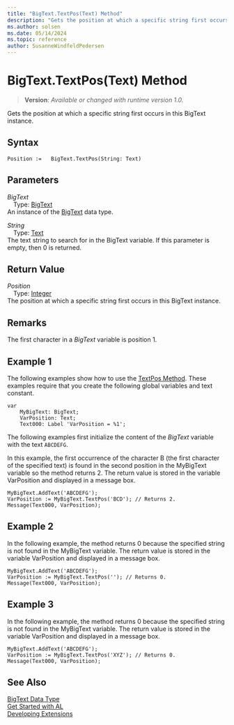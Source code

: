 ```yaml
---
title: "BigText.TextPos(Text) Method"
description: "Gets the position at which a specific string first occurs in this BigText instance."
ms.author: solsen
ms.date: 05/14/2024
ms.topic: reference
author: SusanneWindfeldPedersen
---
```

[//]: # (START>DO_NOT_EDIT)
[//]: # (IMPORTANT:Do not edit any of the content between here and the END>DO_NOT_EDIT.)
[//]: # (Any modifications should be made in the .xml files in the ModernDev repo.)
# BigText.TextPos(Text) Method
> **Version**: _Available or changed with runtime version 1.0._

Gets the position at which a specific string first occurs in this BigText instance.


## Syntax
```AL
Position :=   BigText.TextPos(String: Text)
```
## Parameters
*BigText*  
&emsp;Type: [BigText](bigtext-data-type.md)  
An instance of the [BigText](bigtext-data-type.md) data type.  

*String*  
&emsp;Type: [Text](../text/text-data-type.md)  
The text string to search for in the BigText variable. If this parameter is empty, then 0 is returned.  


## Return Value
*Position*  
&emsp;Type: [Integer](../integer/integer-data-type.md)  
The position at which a specific string first occurs in this BigText instance.


[//]: # (IMPORTANT: END>DO_NOT_EDIT)

## Remarks

The first character in a *BigText* variable is position 1.  
  
## Example 1

The following examples show how to use the [TextPos Method](../../methods-auto/bigtext/bigtext-textpos-method.md). These examples require that you create the following global variables and text constant.  

```al
var
    MyBigText: BigText;
    VarPosition: Text;
    Text000: Label 'VarPosition = %1';
```
  
The following examples first initialize the content of the *BigText* variable with the text `ABCDEFG`.  
  
In this example, the first occurrence of the character B \(the first character of the specified text\) is found in the second position in the MyBigText variable so the method returns 2. The return value is stored in the variable VarPosition and displayed in a message box.  
  
```al
MyBigText.AddText('ABCDEFG');  
VarPosition := MyBigText.TextPos('BCD'); // Returns 2.  
Message(Text000, VarPosition);  
```  
  
## Example 2

In the following example, the method returns 0 because the specified string is not found in the MyBigText variable. The return value is stored in the variable VarPosition and displayed in a message box.  
  
```al
MyBigText.AddText('ABCDEFG');  
VarPosition := MyBigText.TextPos(''); // Returns 0.  
Message(Text000, VarPosition);  
```  
  
## Example 3

In the following example, the method returns 0 because the specified string is not found in the MyBigText variable. The return value is stored in the variable VarPosition and displayed in a message box.  
  
```al
MyBigText.AddText('ABCDEFG');  
VarPosition := MyBigText.TextPos('XYZ'); // Returns 0.  
Message(Text000, VarPosition);  
``` 

## See Also

[BigText Data Type](bigtext-data-type.md)  
[Get Started with AL](../../devenv-get-started.md)  
[Developing Extensions](../../devenv-dev-overview.md)